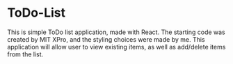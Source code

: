 # ToDo-List
This is simple ToDo list application, made with React. The starting code was created by MIT XPro, and the styling choices were made by me.
This application will allow user to view existing items, as well as add/delete items from the list.
